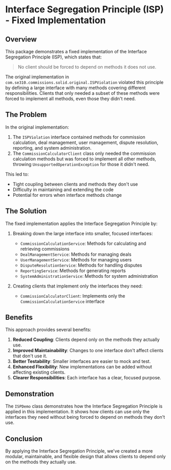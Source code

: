# Interface Segregation Principle (ISP) - Fixed Implementation

## Overview

This package demonstrates a fixed implementation of the Interface Segregation Principle (ISP), which states that:

> No client should be forced to depend on methods it does not use.

The original implementation in `com.se310.commissions.solid.original.ISPViolation` violated this principle by defining a large interface with many methods covering different responsibilities. Clients that only needed a subset of these methods were forced to implement all methods, even those they didn't need.

## The Problem

In the original implementation:

1. The `ISPViolation` interface contained methods for commission calculation, deal management, user management, dispute resolution, reporting, and system administration.
2. The `CommissionCalculatorClient` class only needed the commission calculation methods but was forced to implement all other methods, throwing `UnsupportedOperationException` for those it didn't need.

This led to:
- Tight coupling between clients and methods they don't use
- Difficulty in maintaining and extending the code
- Potential for errors when interface methods change

## The Solution

The fixed implementation applies the Interface Segregation Principle by:

1. Breaking down the large interface into smaller, focused interfaces:
   - `CommissionCalculationService`: Methods for calculating and retrieving commissions
   - `DealManagementService`: Methods for managing deals
   - `UserManagementService`: Methods for managing users
   - `DisputeResolutionService`: Methods for handling disputes
   - `ReportingService`: Methods for generating reports
   - `SystemAdministrationService`: Methods for system administration

2. Creating clients that implement only the interfaces they need:
   - `CommissionCalculatorClient`: Implements only the `CommissionCalculationService` interface

## Benefits

This approach provides several benefits:

1. **Reduced Coupling**: Clients depend only on the methods they actually use.
2. **Improved Maintainability**: Changes to one interface don't affect clients that don't use it.
3. **Better Testability**: Smaller interfaces are easier to mock and test.
4. **Enhanced Flexibility**: New implementations can be added without affecting existing clients.
5. **Clearer Responsibilities**: Each interface has a clear, focused purpose.

## Demonstration

The `ISPDemo` class demonstrates how the Interface Segregation Principle is applied in this implementation. It shows how clients can use only the interfaces they need without being forced to depend on methods they don't use.

## Conclusion

By applying the Interface Segregation Principle, we've created a more modular, maintainable, and flexible design that allows clients to depend only on the methods they actually use.